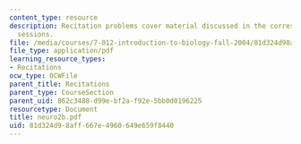 ```yaml
---
content_type: resource
description: Recitation problems cover material discussed in the corresponding lecture
  sessions.
file: /media/courses/7-012-introduction-to-biology-fall-2004/81d324d98aff667e4960649e659f8440_neuro2b.pdf
file_type: application/pdf
learning_resource_types:
- Recitations
ocw_type: OCWFile
parent_title: Recitations
parent_type: CourseSection
parent_uid: 862c3488-d99e-bf2a-f92e-5bb0d0196225
resourcetype: Document
title: neuro2b.pdf
uid: 81d324d9-8aff-667e-4960-649e659f8440
---
```


